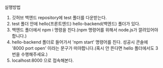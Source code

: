 실행방법
 1. 깃허브 백앤드 repository에 test 폴더를 다운받는다.
 2. test 폴더 안에 hello(프론트엔드) hello-backend(백엔드) 폴더가 있다.
 3. 백엔드 폴더에서 npm i 명령을 친다.(npm 명령어를 위해서 node.js가 깔려있어야합니다.)
 4. hello-backend 폴더로 들어가서 'npm start' 명령어를 친다. 성공시 콘솔에 '8000 port open' 이라는 문구가 떠야합니다.(혹시 안 뜬다면 hello 폴더에서도 3번을 수행해주세요.)
 5. localhost:8000 으로 접속해본다.

